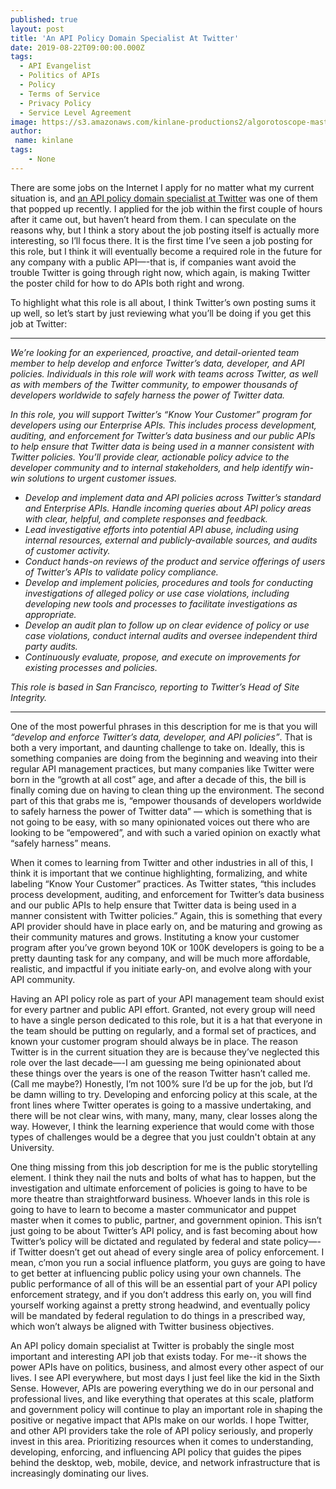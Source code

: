```yaml
---
published: true
layout: post
title: 'An API Policy Domain Specialist At Twitter'
date: 2019-08-22T09:00:00.000Z
tags:
  - API Evangelist
  - Politics of APIs
  - Policy
  - Terms of Service
  - Privacy Policy
  - Service Level Agreement
image: https://s3.amazonaws.com/kinlane-productions2/algorotoscope-master/white-house-lawn-white-house-window-propaganda-leaflets.jpg
author:
 name: kinlane
tags:
    - None
---
```

There are some jobs on the Internet I apply for no matter what my current situation is, and <a href="https://g.co/kgs/x1NtjW">an API policy domain specialist at Twitter</a> was one of them that popped up recently. I applied for the job within the first couple of hours after it came out, but haven’t heard from them. I can speculate on the reasons why, but I think a story about the job posting itself is actually more interesting, so I’ll focus there. It is the first time I’ve seen a job posting for this role, but I think it will eventually become a required role in the future for any company with a public API—-that is, if companies want avoid the trouble Twitter is going through right now, which again, is making Twitter the poster child for how to do APIs both right and wrong.

To highlight what this role is all about, I think Twitter’s own posting sums it up well, so let’s start by just reviewing what you’ll be doing if you get this job at Twitter:

<hr>

<em>We’re looking for an experienced, proactive, and detail-oriented team member to help develop and enforce Twitter’s data, developer, and API policies. Individuals in this role will work with teams across Twitter, as well as with members of the Twitter community, to empower thousands of developers worldwide to safely harness the power of Twitter data.

In this role, you will support Twitter’s “Know Your Customer” program for developers using our Enterprise APIs. This includes process development, auditing, and enforcement for Twitter’s data business and our public APIs to help ensure that Twitter data is being used in a manner consistent with Twitter policies. You’ll provide clear, actionable policy advice to the developer community and to internal stakeholders, and help identify win-win solutions to urgent customer issues.

- Develop and implement data and API policies across Twitter’s standard and Enterprise APIs. Handle incoming queries about API policy areas with clear, helpful, and complete responses and feedback.
- Lead investigative efforts into potential API abuse, including using internal resources, external and publicly-available sources, and audits of customer activity.
- Conduct hands-on reviews of the product and service offerings of users of Twitter’s APIs to validate policy compliance.
- Develop and implement policies, procedures and tools for conducting investigations of alleged policy or use case violations, including developing new tools and processes to facilitate investigations as appropriate.
- Develop an audit plan to follow up on clear evidence of policy or use case violations, conduct internal audits and oversee independent third party audits.
- Continuously evaluate, propose, and execute on improvements for existing processes and policies.

This role is based in San Francisco, reporting to Twitter’s Head of Site Integrity.</em>

<hr>

One of the most powerful phrases in this description for me is that you will <em>“develop and enforce Twitter’s data, developer, and API policies”</em>. That is both a very important, and daunting challenge to take on. Ideally, this is something companies are doing from the beginning and weaving into their regular API management practices, but many companies like Twitter were born in the “growth at all cost” age, and after a decade of this, the bill is finally coming due on having to clean thing up the environment. The second part of this that grabs me is, “empower thousands of developers worldwide to safely harness the power of Twitter data” — which is something that is not going to be easy, with so many opinionated voices out there who are looking to be “empowered”, and with such a varied opinion on exactly what “safely harness” means.

When it comes to learning from Twitter and other industries in all of this, I think it is important that we continue highlighting, formalizing, and white labeling “Know Your Customer” practices. As Twitter states, “this includes process development, auditing, and enforcement for Twitter’s data business and our public APIs to help ensure that Twitter data is being used in a manner consistent with Twitter policies.” Again, this is something that every API provider should have in place early on, and be maturing and growing as their community matures and grows. Instituting a know your customer program after you’ve grown beyond 10K or 100K developers is going to be a pretty daunting task for any company, and will be much more affordable, realistic, and impactful if you initiate early-on, and evolve along with your API community.

Having an API policy role as part of your API management team should exist for every partner and public API effort. Granted, not every group will need to have a single person dedicated to this role, but it is a hat that everyone in the team should be putting on regularly, and a formal set of practices, and known your customer program should always be in place. The reason Twitter is in the current situation they are is because they’ve neglected this role over the last decade—-I am guessing me being opinionated about these things over the years is one of the reason Twitter hasn’t called me. (Call me maybe?) Honestly, I’m not 100% sure I’d be up for the job, but I’d be damn willing to try. Developing and enforcing policy at this scale, at the front lines where Twitter operates is going to a massive undertaking, and there will be not clear wins, with many, many, many, clear losses along the way. However, I think the learning experience that would come with those types of challenges would be a degree that you just couldn't obtain at any University.

One thing missing from this job description for me is the public storytelling element. I think they nail the nuts and bolts of what has to happen, but the investigation and ultimate enforcement of policies is going to have to be more theatre than straightforward business. Whoever lands in this role is going to have to learn to become a master communicator and puppet master when it comes to public, partner, and government opinion. This isn’t just going to be about Twitter’s API policy, and is fast becoming about how Twitter’s policy will be dictated and regulated by federal and state policy—-if Twitter doesn’t get out ahead of every single area of policy enforcement. I mean, c’mon you run a social influence platform, you guys are going to have to get better at influencing public policy using your own channels. The public performance of all of this will be an essential part of your API policy enforcement strategy, and if you don’t address this early on, you will find yourself working against a pretty strong headwind, and eventually policy will be mandated by federal regulation to do things in a prescribed way, which won’t always be aligned with Twitter business objectives.

An API policy domain specialist at Twitter is probably the single most important and interesting API job that exists today. For me--it shows the power APIs have on politics, business, and almost every other aspect of our lives. I see API everywhere, but most days I just feel like the kid in the Sixth Sense. However, APIs are powering everything we do in our personal and professional lives, and like everything that operates at this scale, platform and government policy will continue to play an important role in shaping the positive or negative impact that APIs make on our worlds. I hope Twitter, and other API providers take the role of API policy seriously, and properly invest in this area. Prioritizing resources when it comes to understanding, developing, enforcing, and influencing API policy that guides the pipes behind the desktop, web, mobile, device, and network infrastructure that is increasingly dominating our lives.
